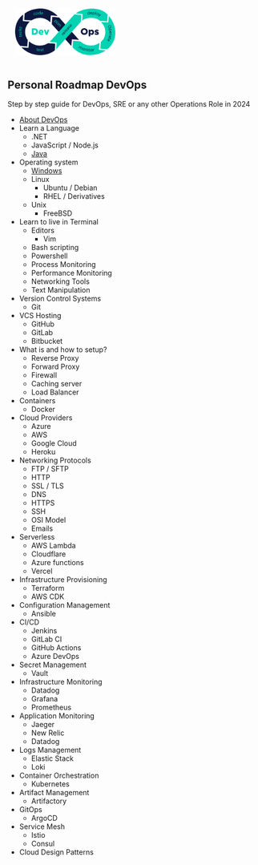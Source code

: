 
<img src="./img/devops.png" alt="devops" style="width:200px; margin:15px;"/>

## Personal Roadmap DevOps

Step by step guide for DevOps, SRE or any other Operations Role in 2024
- [About DevOps](/topics/about-devops.md)
- Learn a Language
  - .NET
  - JavaScript / Node.js
  - [Java](https://github.com/danielex1999/Personal-Roadmap-Java-Developer)
- Operating system
  - [Windows](https://learn.microsoft.com/en-us/windows/)
  - Linux
    - Ubuntu / Debian
    - RHEL / Derivatives
  - Unix
    - FreeBSD
- Learn to live in Terminal
  - Editors
    - Vim
  - Bash scripting
  - Powershell
  - Process Monitoring
  - Performance Monitoring
  - Networking Tools
  - Text Manipulation
- Version Control Systems
  - Git
- VCS Hosting
  - GitHub
  - GitLab
  - Bitbucket
- What is and how to setup?
  - Reverse Proxy
  - Forward Proxy
  - Firewall
  - Caching server
  - Load Balancer
- Containers
  - Docker
- Cloud Providers
  - Azure
  - AWS
  - Google Cloud
  - Heroku
- Networking Protocols
  - FTP / SFTP
  - HTTP
  - SSL / TLS
  - DNS
  - HTTPS
  - SSH
  - OSI Model
  - Emails
- Serverless
  - AWS Lambda
  - Cloudflare
  - Azure functions
  - Vercel
- Infrastructure Provisioning
  - Terraform
  - AWS CDK
- Configuration Management
  - Ansible
- CI/CD
  - Jenkins
  - GitLab CI
  - GitHub Actions
  - Azure DevOps
- Secret Management
  - Vault
- Infrastructure Monitoring
  - Datadog
  - Grafana
  - Prometheus
- Application Monitoring
  - Jaeger
  - New Relic
  - Datadog
- Logs Management
  - Elastic Stack
  - Loki
- Container Orchestration
  - Kubernetes
- Artifact Management
  - Artifactory
- GitOps
  - ArgoCD
- Service Mesh
  - Istio
  - Consul
- Cloud Design Patterns











  





    

